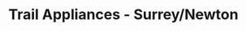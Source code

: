---
title: "Trail Appliances - Surrey/Newton"
url: /surrey/trail-appliances-surrey-newton/
shop: appliance
---